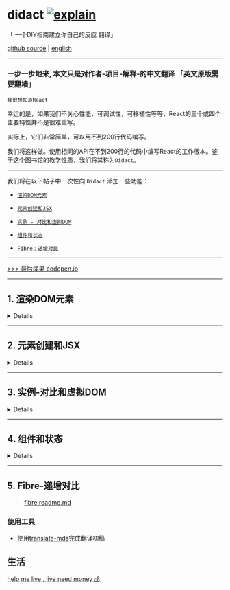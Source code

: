 # didact [![explain](http://llever.com/explain.svg)](https://github.com/chinanf-boy/Source-Explain)

「 一个DIY指南建立你自己的反应 翻译」

[github source](https://github.com/hexacta/didact) |  [english](https://engineering.hexacta.com/didact-learning-how-react-works-by-building-it-from-scratch-51007984e5c5)

---

### 一步一步地来, 本文只是对作者-项目-解释-的中文翻译 「英文原版需要翻墙」

`我很想知道React`

幸运的是，如果我们不关心性能，可调试性，可移植性等等，React的三个或四个主要特性并不是很难重写。

实际上，它们非常简单，可以用不到200行代码编写。

我们将这样做。使用相同的API在不到200行的代码中编写React的工作版本。鉴于这个图书馆的教学性质，我们将其称为`Didact`。

---

我们将在以下帖子中一次性向 `Didact` 添加一些功能：

- [`渲染DOM元素`](#1-%E6%B8%B2%E6%9F%93dom%E5%85%83%E7%B4%A0)

- [`元素创建和JSX`](#2-%E5%85%83%E7%B4%A0%E5%88%9B%E5%BB%BA%E5%92%8Cjsx)

- [`实例 - 对比和虚拟DOM`](#3-实例-对比和虚拟dom)

- [`组件和状态`](#4-组件和状态)

- [`Fibre：递增对比`](#5-fibre-递增对比)

---

[>>> 最后成果 codepen.io](https://codepen.io/pomber/pen/RVqBrx?editors=0010)

---


## 1. 渲染DOM元素

<details>

> 这个故事是我们一步一步构建自己版本的React的系列文章的一部分：

### 1.1 DOM审查

在我们开始之前，让我们回顾一下我们将使用的DOM API：

``` js
// Get an element by id
const domRoot = document.getElementById("root");
// Create a new element given a tag name
const domInput = document.createElement("input");
// Set properties
domInput["type"] = "text";
domInput["value"] = "Hi world";
domInput["className"] = "my-class";
// Listen to events
domInput.addEventListener("change", e => alert(e.target.value));
// Create a text node
const domText = document.createTextNode("");
// Set text node content
domText["nodeValue"] = "Foo";
// Append an element
domRoot.appendChild(domInput);
// Append a text node (same as previous)
domRoot.appendChild(domText);
```

> [>>> codepen.io](https://codepen.io/pomber/pen/aWBLJR)

请注意，我们正在设置[元素属性而不是属性](http://stackoverflow.com/questions/6003819/properties-and-attributes-in-html)。这意味着只允许有效的属性。

### 1.2 Didact元素

我们将使用普通的JS对象来描述需要渲染的东西。我们将它们称为`Didact Elements`。

这些元素有两个必需的属性：`type`和`props`。

- `type`可以是一个**{字符串string}**或一个**{函数function}**, 但我们将只使用-字符串-，直到我们在稍后的帖子中引入-组件-。

- `props`是可以为空的对象（但不为空）。`props`可能有一个`children`属性，它应该是一个`Didact元素`的数组。

> 我们会很多地使用`Didact Elements`，所以从现在开始我们只会称它们为**{元素element}**, 不要与`HTML element`混淆.

例如，像这样的一个元素：

``` js
const element = {
  type: "div",
  props: {
    id: "container",
    children: [
      { type: "input", props: { value: "foo", type: "text" } },
      { type: "a", props: { href: "/bar" } },
      { type: "span", props: {} }
    ]
  }
};
```

描述这个dom:

``` html
<div id="container">
  <input value="foo" type="text">
  <a href="/bar"></a>
  <span></span>
</div>
```

---

`Didact-元素`与`React-元素`非常相似。

但是通常你在使用`React`时不会创建`React-元素`作为JS对象，

你可能使用`JSX`或者甚至是`createElement`。

我们将在`Didact`中做同样的事情，但我们将会在系列下一篇文章中描述-`createElement`-的代码。

---

### 1.3 渲染-DOM-元素

下一步是将元素及其子元素呈现给dom。

我们将使用一个`render`函数（相当于`ReactDOM.render`）接收一个元素和一个`dom容器`。

该函数应该创建由`element`定义的`dom子树`并将其附加到`容器`中：

``` js
function render(element, parentDom) {
  const { type, props } = element; // 获取类型 和 属性对象
  const dom = document.createElement(type); // 创建-类型-element
  const childElements = props.children || []; // 获取-孩子
  childElements.forEach(childElement => render(childElement, dom)); // 每个孩子 都要加入-爸爸妈妈-的怀抱
  // 
  parentDom.appendChild(dom); // 爸爸妈妈加入爷爷奶奶的怀抱
}
```

我们仍然缺少`属性`和`事件监听器`。让我们`props`用`Object.keys`函数`迭代`属性名称并相应地-设置-它们：

``` js
function render(element, parentDom) {
  const { type, props } = element;
  const dom = document.createElement(type);

  const isListener = name => name.startsWith("on");
  // 是否开头-on
  Object.keys(props).filter(isListener).forEach(name => {
    const eventType = name.toLowerCase().substring(2); // 取两位后
    dom.addEventListener(eventType, props[name]);
  });
  // 每一个开头-on 的属性-对应-函数 props[name] - >用-dom-addEvent 接连

  const isAttribute = name => !isListener(name) && name != "children";
  // 不是-监听事件 和 不能是-孩子 

  Object.keys(props).filter(isAttribute).forEach(name => {
    dom[name] = props[name];
  });
 // 过滤出来的属性 - 赋予 - > dom
  const childElements = props.children || [];
  childElements.forEach(childElement => render(childElement, dom));

  parentDom.appendChild(dom);
}
```

### 1.4 渲染DOM文本节点

`render`函数不支持的一件事是`文本节点`。首先，我们需要定义文本元素的外观。例如，`<span>Foo</span>`在`React`中描述的元素如下所示：

``` js
const reactElement = {
  type: "span",
  props: {
    children: ["Foo"] // 是孩子, 但也只是一个字符串
  }
};
```

请注意，`children`，只是一个字符串 ，而不是另一个元素对象。

这违背了我们如何定义`Didact元素`：`children`应该是元素的数组和所有元素应该有`type`和`props`。

如果我们遵循这些规则，我们将来会少一些`if`判断。

因此，`Didact Text Elements`将`type==“TEXT ELEMENT”`相等，实际文本将位于`nodeValue`属性中。

像这个：

``` js
const textElement = {
  type: "span",
  props: {
    children: [
      {
        type: "TEXT ELEMENT", // 1
        props: { nodeValue: "Foo" } // 2
      }
    ]
  }
};
```

现在我们已经规范了文本元素的数据结构，我们需要可以呈现它, 以便与其他元素一样，而区别也就是{`type: "TEXT ELEMENT"`}。

我们应该使用`createTextNode`，而不是使用`createElement`。

就是这样，`nodeValue`将会像其他属性一样设置。

``` js
function render(element, parentDom) {
  const { type, props } = element;

  // Create DOM element
  const isTextElement = type === "TEXT ELEMENT"; // 文本类型判定
  const dom = isTextElement
    ? document.createTextNode("")
    : document.createElement(type);

  // Add event listeners
  const isListener = name => name.startsWith("on");
  Object.keys(props).filter(isListener).forEach(name => {
    const eventType = name.toLowerCase().substring(2);
    dom.addEventListener(eventType, props[name]);
  });

  // Set properties
  const isAttribute = name => !isListener(name) && name != "children";
  Object.keys(props).filter(isAttribute).forEach(name => {
    dom[name] = props[name];
  });

  // Render children
  const childElements = props.children || [];
  childElements.forEach(childElement => render(childElement, dom));

  // Append to parent
  parentDom.appendChild(dom);
}
```

### 1.5 概要

我们创建了一个`render函数`，允许我们将`一个元素{element}及其子元素{children}`呈现给-DOM「`parentDom.appendChild(dom);`」。

接下来我们需要的是`createElement`的简单方法。

我们将在下一篇文章中做到这一点，在那里我们将让`JSX与Didact`一起工作。

如果您想尝试我们迄今为止编写的代码，请检查[codepen](https://codepen.io/pomber/pen/eWbwBq?editors=0010)。你也可以从[github回购中检查这个差异](https://github.com/hexacta/didact/commit/fc4d360d91a1e68f0442d39dbce5b9cca5a08f24)。

---

下一篇文章：[Didact: Element creation and JSX {en}](https://engineering.hexacta.com/didact-element-creation-and-jsx-d05171c55c56) |-|_|🌟|[Didact：元素创建和JSX {zh}](#2-%E5%85%83%E7%B4%A0%E5%88%9B%E5%BB%BA%E5%92%8Cjsx)


</details>

---

## 2. 元素创建和JSX

<details>


> 这个故事是我们一步一步构建自己版本的React的系列文章的一部分：

### 2.1 JSX

上次我们介绍了[Didact Elements](#1.2-didact元素)，它是一种描述我们想要呈现给-DOM-的非常详细的方式`{数据结构}`。

在这篇文章中，我们将看到如何使用`JSX`来简化元素的创建。

`JSX`提供了一些语法糖来创建元素。以便代替：

``` js
const element = {
  type: "div",
  props: {
    id: "container",
    children: [
      { type: "input", props: { value: "foo", type: "text" } },
      {
        type: "a",
        props: {
          href: "/bar",
          children: [{ type: "TEXT ELEMENT", props: { nodeValue: "bar" } }]
        }
      },
      {
        type: "span",
        props: {
          onClick: e => alert("Hi"),
          children: [{ type: "TEXT ELEMENT", props: { nodeValue: "click me" } }]
        }
      }
    ]
  }
};
```

我们的代码可以是

``` js
const element = (
  <div id="container">
    <input value="foo" type="text" />
    <a href="/bar">bar</a>
    <span onClick={e => alert("Hi")}>click me</span>
  </div>
);
```

如果你对`JSX`不熟悉，你可能会想知道最后一个片段是否是有效的`javascript：`它不是。

为了使浏览器的理解，需要的代码由预处理转化为-有效的JS，像babel[了解更多关于JSX阅读这篇文章由贾森·米勒](https://jasonformat.com/wtf-is-jsx/)。

例如，`babel`从上面将JSX转换为：

``` js
const element = createElement(
  "div",
  { id: "container" },
  createElement("input", { value: "foo", type: "text" }),
  createElement(
    "a",
    { href: "/bar" },
    "bar"
  ),
  createElement(
    "span",
    { onClick: e => alert("Hi") },
    "click me"
  )
);
```

> [>> babel repl ](https://babeljs.io/repl/#?babili=false&evaluate=true&lineWrap=false&presets=react&targets=&browsers=&builtIns=false&debug=false&code=%2F**%20%40jsx%20createElement%20*%2F%0A%0Aconst%20element%20%3D%20%28%0A%20%20%3Cdiv%20id%3D%22container%22%3E%0A%20%20%20%20%3Cinput%20value%3D%22foo%22%20type%3D%22text%22%20%2F%3E%0A%20%20%20%20%3Ca%20href%3D%22%2Fbar%22%3Ebar%3C%2Fa%3E%0A%20%20%20%20%3Cspan%20onClick%3D%7Be%20%3D%3E%20alert%28%22Hi%22%29%7D%3Eclick%20me%3C%2Fspan%3E%0A%20%20%3C%2Fdiv%3E%0A%29%3B)

我们需要添加到`Didact`中来支持`JSX`是一个`createElement`功能，这就是其余部分工作由-预处理器-完成的。

函数的第一个参数是`type`元素的第一个参数，第二个参数是元素的对象`props`，以及所有下面的参数`children`。

`createElement`需要创建一个`props`对象，将其分配给第二个参数中的所有值，将该`children`属性设置为第二个参数后面的所有参数，然后返回一个对象`{}` - 带有 `{type, props }`。把它放到代码中更容易：

``` js
function createElement(type, config, ...args) {
  const props = Object.assign({}, config);// 合并
  const hasChildren = args.length > 0; // 孩子？
  props.children = hasChildren ? [].concat(...args) : [];
  return { type, props }; // Didact元素的数据结构-类型{type}与属性{props}
}
```

除了一件事情之外，这个函数运行良好：`文本元素`。

文本-作为字符串-传递给`createElement`函数，`Didact`需要文本元素`type`以及`props`其余元素。

所以我们将`每个arg`转换为一个文本元素-一个规范的`Didact元素：

``` js
const TEXT_ELEMENT = "TEXT ELEMENT"; // 类型

function createElement(type, config, ...args) {
  const props = Object.assign({}, config);
  const hasChildren = args.length > 0;
  const rawChildren = hasChildren ? [].concat(...args) : [];
  props.children = rawChildren
    .filter(c => c != null && c !== false)
    .map(c => c instanceof Object ? c : createTextElement(c));
    // 过滤-空-值, 剩下的-不属于-Object的值 -> createTextElement -> 变为 类型为TEXT_ELEMENT- Didact元素
  return { type, props };
}

function createTextElement(value) {
  // 规范数据
  return createElement(TEXT_ELEMENT, { nodeValue: value });
}
```

我还筛选了要排除的子项列表`null，undefined并指出false`.

我们不会呈现这些子项，因此不需要`添加`它们`props.children`。


### 2.2 概要

在这篇文章中我们没有给`Didact`增加任何实际的权力，但是我们现在有了改进的开发者体验，

因为我们可以使用`JSX`来定义元素。我已经[更新了上次的codepen](https://codepen.io/pomber/pen/xdmoWE?editors=0010)以包含来自这篇文章的代码。

请注意，`codepen`使用`babel来传输JSX`，开头的注释`/** @jsx createElement */`告诉`babel`使用函数。

您还可以检查[Github提交的更改。](https://github.com/hexacta/didact/commit/15010f8e7b8b54841d1e2dd9eacf7b3c06b1a24b)

---

在下一篇文章中，[Didact: Instances, reconciliation and virtual DOM](https://engineering.hexacta.com/didact-instances-reconciliation-and-virtual-dom-9316d650f1d0) |-|_|🌟| [我们介绍了Didact的虚拟DOM和协调算法以支持DOM更新](#3-%E5%AE%9E%E4%BE%8B-%E5%AF%B9%E6%AF%94%E5%92%8C%E8%99%9A%E6%8B%9Fdom)

</details>

---

## 3. 实例-对比和虚拟DOM

<details>


> 这个故事是我们一步一步构建自己版本的React的系列文章的一部分：

到目前为止，我们实现了一个基于`JSX`描述-`创建dom元素`的机制。在这篇文章中，我们将重点介绍如何`更新DOM`。

直到我们`setState`在后面的文章中介绍时，`更新dom`的唯一方法是使用不同的元素再次调用`render函数`（[从第一篇文章开始](#1.3-渲染-dom-元素)）。例如，如果我们想`渲染一个时钟`，代码将是：

``` js
const rootDom = document.getElementById("root");

function tick() {
  const time = new Date().toLocaleTimeString();
  const clockElement = <h1>{time}</h1>;
  render(clockElement, rootDom);
}

tick();
setInterval(tick, 1000);
```

> [>>> codepen.io](https://codepen.io/pomber/pen/KmXeXr?editors=0010)

使用该函数的当前版本，这不起作用。而不是更新每个它相同的div 它会追加一个新的。

解决这个问题的第一种方法是`替换`每个更新的div。

在函数结束时，我们检查父项是否有任何子项，如果有，我们用新元素生成的dom替换它：`rendertick-render`

``` js
function render(element, parentDom) {  
  
  // ...
  // Create dom from element
  // ...
  
  // Append or replace dom
  if (!parentDom.lastChild) { // 有没有最后孩子阿
    parentDom.appendChild(dom);     
  } else {
    // 换了你的孩子, 就是这么～～
    parentDom.replaceChild(dom, parentDom.lastChild);    
  }
}  
```

对于这个小例子，这个解决方案运行良好，但对于更复杂的情况，重新创建所有子节点的性能成本是不可接受的。所以我们需要`一种方法来比较当前和前一次调用生成的元素树`->`render`，并只`更新差异`。

---

捋一捋:

分清有`-5-`种名称

1. 真实-html-树 
2. Didact 元素 `{type, props}`
3. 虚拟-Dom-树
  - 3.1 虚拟-dom-元素 `{ dom, element, childInstance }`
  - 3.2 虚拟-组件-元素 `{ dom, element, childInstance, publicInstance }`

---

### 3.1 虚拟DOM和对比

`React`称这种“差异化”[进程调节](https://facebook.github.io/react/docs/reconciliation.html)。

对于我们来说，首先我们需要保留-先前渲染的树-，以便我们可以将它与-新树-进行`比较`。

换句话说，我们将维护我们自己的-DOM版本，一个虚拟的DOM。

什么应该是这个-虚拟DOM-中的“`节点「node」`”？

一种选择是只使用`Didact Elements`，它们已经有一个props.children属性，允许我们`以树的形式`导航它们。

但是有两个问题，

- 一个是我们需要在`虚拟DOM的每个节点`上保留一个对`真实DOM节点`的引用，以便使对比更容易，我们更愿意保持这些元素不变。

- 第二个问题是（稍后-下一章节）我们将需要支持具有自己状态的`组件{Component}`，并且元素无法处理它。

### 3.2 实例-Instance

所以我们需要引入一个新的术语：`实例-Instance`。

一个实例-表示已呈现-给DOM的元素。

它是具有三个属性的纯JS对象：`element`，`dom`，和`childInstances`。

`element` -> `Didact 元素`

`dom` -> `html 元素`

`childInstances`是一个包含元素-子元素实例的数组。

> 请注意，我们在这里引用的实例与[Dan Abramov在React Components，Elements和Instances中使用的实例](https://medium.com/@dan_abramov/react-components-elements-and-instances-90800811f8ca)不同。他引用了`公共实例`，这是React在调用继承自类的构造函数时得到的`React.Component`。我们将在未来的帖子中将`公开实例`添加到`Didact`。

每个DOM节点都会有一个匹配的实例。协调算法的一个目标是尽可能避免-创建或删除实例。创建和删除实例意味着我们也将-修改DOM树，所以我们重新利用实例的`次数越多`，修改DOM树的`次数越少`。

### 3.3 重构

让我们重写我们的`render`函数，保持同样的协调算法，并添加一个`instantiate`函数来`创建`一个给定元素的-实例（及其子元素）：

``` js
// --------------- 运行一次 开始------
let rootInstance = null;

function render(element, container) {

  const prevInstance = rootInstance; // 1-虚拟dom主树干- == null
  const nextInstance = reconcile(container, prevInstance, element); 
  rootInstance = nextInstance; // 2-支树干- 领头啦
}

function reconcile(parentDom, instance, element) {
  if (instance == null) {
    // 一开始的 1-虚拟dom主树干- null
    const newInstance = instantiate(element); // 从一个·Didact元素·-> 实例
    parentDom.appendChild(newInstance.dom); // -html-元素添加
    return newInstance;
  } else {
    const newInstance = instantiate(element);
    parentDom.replaceChild(newInstance.dom, instance.dom);
    return newInstance;
  }
}

// --------------- 运行一次 结束------

// ------ 递归 - instantiate - 运行一次以上 -----
function instantiate(element) {
  const { type, props } = element;

  // Create DOM element
  const isTextElement = type === "TEXT ELEMENT";
  const dom = isTextElement
    ? document.createTextNode("")
    : document.createElement(type);

  // Add event listeners
  const isListener = name => name.startsWith("on");
  Object.keys(props).filter(isListener).forEach(name => {
    const eventType = name.toLowerCase().substring(2);
    dom.addEventListener(eventType, props[name]);
  });

  // Set properties
  const isAttribute = name => !isListener(name) && name != "children";
  Object.keys(props).filter(isAttribute).forEach(name => {
    dom[name] = props[name];
  });
// 1. dom 构造完成

  // Instantiate and append children
  const childElements = props.children || [];

// 2. 转折点-递归-孩子 -> 变 实例数组
  const childInstances = childElements.map(instantiate);
// 3. 获取 孩子-html-数组
  const childDoms = childInstances.map(childInstance => childInstance.dom);

// 4. 儿/女 加入 爸爸妈妈的怀抱, 「 html 组合 」
// 正如 -2- 所做的-递归本函数
// 所以-孙子/孙女-已经-加入-儿/女的怀抱了
  childDoms.forEach(childDom => dom.appendChild(childDom));

  const instance = { dom, element, childInstances };
  
// `element` -> `Didact 元素`

// `dom` -> `html 元素`

// `childInstances`是一个包含元素-子元素实例的数组。

  return instance;
}
```

`instantiate-代码`和`以前-render`一样，但是我们现在正在将最后一次调用的实例`-instance-`存储起来。而`render`我们将-实例化中的调节-功能分开。

为了重新使用DOM节点，我们需要一种方法来-更新DOM属性（className，style，onClick而无需创建一个`新的DOM节点`等）。因此，让我们将-当前设置属性的代码部分-提取为-更新它们的通用函数`updateDomProperties`：
 
``` js
function instantiate(element) {
  const { type, props } = element;

  // Create DOM element
  const isTextElement = type === "TEXT ELEMENT";
  const dom = isTextElement
    ? document.createTextNode("")
    : document.createElement(type);

  updateDomProperties(dom, [], props); // <------

  // Instantiate and append children
  const childElements = props.children || [];
  const childInstances = childElements.map(instantiate);
  const childDoms = childInstances.map(childInstance => childInstance.dom);
  childDoms.forEach(childDom => dom.appendChild(childDom));

  const instance = { dom, element, childInstances };
  return instance;
}

function updateDomProperties(dom, prevProps, nextProps) {
  const isEvent = name => name.startsWith("on");
  const isAttribute = name => !isEvent(name) && name != "children";

// preProps Remove
  // Remove event listeners
  Object.keys(prevProps).filter(isEvent).forEach(name => {
    const eventType = name.toLowerCase().substring(2);
    dom.removeEventListener(eventType, prevProps[name]);
  });

  // Remove attributes
  Object.keys(prevProps).filter(isAttribute).forEach(name => {
    dom[name] = null;
  });

// nextProps Add
  // Set attributes
  Object.keys(nextProps).filter(isAttribute).forEach(name => {
    dom[name] = nextProps[name];
  });

  // Add event listeners
  Object.keys(nextProps).filter(isEvent).forEach(name => {
    const eventType = name.toLowerCase().substring(2);
    dom.addEventListener(eventType, nextProps[name]);
  });
}
```

> `updateDomProperties`从dom节点中删除所有`旧属性`，然后`添加`所有`新属性`。

⚠️可是因为-`[] == prevProps`-->

如果-属性-发生了变化，它依然会改变，所以它会进行大量不必要的更新，但为了简单起见，现在就让它保持原样。

### 3.4 重用DOM节点

我们说-协调算法-需要尽可能多地重用-DOM节点。让我们为该·reconcile·函数添加一个验证，以检查之前渲染的元素`type`是否与我们当前正在渲染的元素相同。如果`type`相同，我们将重新使用它（更新属性以匹配新的属性）：

``` js
function reconcile(parentDom, instance, element) {
  if (instance == null) {
    // Create instance
    const newInstance = instantiate(element);
    parentDom.appendChild(newInstance.dom);
    return newInstance;
  } else if (instance.element.type === element.type) {
    // 相同类型
    // Update instance
    // 1. 加入属性
    updateDomProperties(instance.dom, instance.element.props, element.props);
    // 2. 体会-Didact元素
    instance.element = element;
    return instance;
  } else {
    // Replace instance
    const newInstance = instantiate(element);
    parentDom.replaceChild(newInstance.dom, instance.dom);
    return newInstance;
  }
}
```

### 3.5 child-协调

该`reconcile`功能缺少一个关键步骤，它使`children`不受影响。`child-协调`是`React`的一个关键方面，它需要元素`（key）`中的额外属性来匹配-先前和当前树中的`child`。我们将使用这种算法的简易版本，它只比较-`children-数组`中相同位置的孩子。这种方法的成本是，我们失去了-重用DOM节点的机会，当他们改变渲染之间的子数组的`顺序`时。

为了实现这一点，我们将先前的子实例instance.childInstances与子元素进行匹配element.props.children，然后reconcile逐个调用。我们还保留所有返回的实例，reconcile以便我们可以更新childInstances：

``` js

function reconcile(parentDom, instance, element) {
  if (instance == null) {
    // Create instance
    const newInstance = instantiate(element);
    parentDom.appendChild(newInstance.dom);
    return newInstance;
  } else if (instance.element.type === element.type) {
    // Update instance
    updateDomProperties(instance.dom, instance.element.props, element.props);
  // 1. 替换-新的孩子数组
    instance.childInstances = reconcileChildren(instance, element);

    instance.element = element;
    return instance;
  } else {
    // Replace instance
    const newInstance = instantiate(element);
    parentDom.replaceChild(newInstance.dom, instance.dom);
    return newInstance;
  }
}

function reconcileChildren(instance, element) {
  // instance 旧
  // element 新
  const dom = instance.dom;
  const childInstances = instance.childInstances;
  const nextChildElements = element.props.children || [];
  const newChildInstances = []; // 新的孩子数组

  const count = Math.max(childInstances.length, nextChildElements.length); // 比较谁-大

  for (let i = 0; i < count; i++) {
    const childInstance = childInstances[i];
    const childElement = nextChildElements[i];

// 2. 递归 - 上一层函数 reconcile
    const newChildInstance = reconcile(dom, childInstance, childElement);
    newChildInstances.push(newChildInstance);
  }
  return newChildInstances;
}
```

### 3.6 删除DOM节点

如果`nextChildElements`长于`childInstances`，`reconcileChildren`将为所有额外的`子元素`调用`reconcile`一个`undefined`实例。这不应该是一个问题，因为它`if (instance == null)`会照顾它并创建`新的实例`。

但是反过来呢？当`childInstances`它比`nextChildElements`传递`undefined元素`的时间长，`reconcile`并试图获取时抛出错误`element.type`。

这是因为当我们需要从-DOM中删除元素时，我们没有考虑过这种情况。因此，我们需要做两件事情，检查 1. `element == null在-reconcile功能`和 2. `过滤childInstances的-reconcileChildren功能`：

``` js
function reconcile(parentDom, instance, element) {
  if (instance == null) {
    // Create instance
    const newInstance = instantiate(element);
    parentDom.appendChild(newInstance.dom);
    return newInstance;
  } else if (element == null) { // <---- 1
    // Remove instance
    parentDom.removeChild(instance.dom);
    return null;
  } else if (instance.element.type === element.type) {
    // Update instance
    updateDomProperties(instance.dom, instance.element.props, element.props);
    instance.childInstances = reconcileChildren(instance, element);
    instance.element = element;
    return instance;
  } else {
    // Replace instance
    const newInstance = instantiate(element);
    parentDom.replaceChild(newInstance.dom, instance.dom);
    return newInstance;
  }
}

function reconcileChildren(instance, element) {
  const dom = instance.dom;
  const childInstances = instance.childInstances;
  const nextChildElements = element.props.children || [];
  const newChildInstances = [];
  const count = Math.max(childInstances.length, nextChildElements.length);
  for (let i = 0; i < count; i++) {
    const childInstance = childInstances[i];
    const childElement = nextChildElements[i];
    const newChildInstance = reconcile(dom, childInstance, childElement);
    newChildInstances.push(newChildInstance);
  }
  return newChildInstances.filter(instance => instance != null); // <---- 2
}
```

### 3.7 概要

在这篇文章中，我们增强了`Didact`以允许更新DOM。我们还提高了效率，通过`重用DOM节点`来避免对-`DOM树的大部分更改`。这也具有保持一些-`DOM内部状态`（如滚动位置或焦点）的良好副作用。

我[更新了以前的codepen](https://codepen.io/pomber/pen/WjLqYW?editors=0010)。它调用`render状态（stories数组）`中的每个更改。如果DOM节点重新创建，您可以检查开发工具。

![3-codepen](./imgs/3-codepen.gif)

> [>>> codepen.io](https://codepen.io/pomber/pen/WjLqYW?editors=0010)

当我们调用`render树`的根时，`-协调-`适用于整棵树。在接下来的文章中，我们将介绍`组件{Component}`，这将使我们能够协调算法适用于只是受影响的子树：

在GitHub上检查[这 三个 提交](https://github.com/hexacta/didact/commit/6f5fdb7331ed77ba497fa5917d920eafe1f4c8dc)，以查看代码如何从前一篇文章中更改。

---

[Didact: Component and State](https://engineering.hexacta.com/didact-components-and-state-53ab4c900e37) |-|_|🌟| [Didact：组件和状态](#组件和状态)


</details>

---

## 4. 组件和状态

<details>


> 这个故事是我们逐步构建我们自己版本的React系列的一部分：

[该代码](https://codepen.io/pomber/pen/WjLqYW?editors=0010)在--[过去](#实例-对比和虚拟DOM)后有一些问题：

- 每次更改都会触发完整虚拟DOM树上的对比

- `State`是-global-的

- 我们需要`render`在更改状态后-显式调用该函数

组件帮助我们解决这些问题，并让我们：

- 为`JSX`定义我们自己的“tags”

- 钩住「生命周期」lifecyle事件（不包含在这篇文章中）

首先我们需要提供`Component`组件将要扩展的基类。我们需要一个带`props`参数和`setState`方法的构造函数，

它接收一个`partialState`我们将用来更新组件状态的方法：

``` js
// es6 写法
class Component {
  constructor(props) {
    this.props = props;
    this.state = this.state || {};
  }

  setState(partialState) {
    this.state = Object.assign({}, this.state, partialState);
  }
}
```

应用程序代码将扩展此类，然后使用其他类型的元素，例如`div`或`span`，使用：`<MyComponent/>`。

请注意，我们不需要在我们的`createElement`函数中改变任何东西，它将保持组件类作为`type`元素并`props`像往常一样处理。

我们确实需要一个创建组件实例的函数（我们将其称为`公共实例`）给定一个元素：

``` js
function createPublicInstance(element, internalInstance) {
  // 当 元素进到这里来, 说明
  // type 是 一个函数
  const { type, props } = element;
  // 新建-实例
  const publicInstance = new type(props);
  // 
  publicInstance.__internalInstance = internalInstance; // 
  return publicInstance;
}
```

除了创建`公共实例外`，我们还保留对触发组件实例化的-内部实例的引用-，我们需要它能够在`公共实例`-`状态更改`时仅-更新实例子树：

``` js
class Component {
  constructor(props) {
    this.props = props;
    this.state = this.state || {};
  }

  setState(partialState) {
    this.state = Object.assign({}, this.state, partialState);
    // 内部实例的引用
    updateInstance(this.__internalInstance); // 更新 虚拟-Dom树和 更新 html
  }
}

function updateInstance(internalInstance) {

  const parentDom = internalInstance.dom.parentNode;
  const element = internalInstance.element;

  reconcile(parentDom, internalInstance, element); // 对比-虚拟dom树
}
```

我们还需要更新该`instantiate`功能。对于组件，我们需要`createPublicInstance`并调用组件的`render函数`来获取我们将再次传递给它的`子元素instantiate`：

``` js
function instantiate(element) {
  const { type, props } = element;
  const isDomElement = typeof type === "string";
  //

  if (isDomElement) {
    // Instantiate DOM element
    // 初始化 Didact 元素
    const isTextElement = type === TEXT_ELEMENT;
    const dom = isTextElement
      ? document.createTextNode("")
      : document.createElement(type);

    updateDomProperties(dom, [], props);

    const childElements = props.children || [];
    const childInstances = childElements.map(instantiate);
    const childDoms = childInstances.map(childInstance => childInstance.dom);
    childDoms.forEach(childDom => dom.appendChild(childDom));

    const instance = { dom, element, childInstances };
    return instance;
  } else {
    // Instantiate component element 
    // 初始化 组件 <App />
    const instance = {};

    // createPublicInstance 
    // 1. 新建 newApp = new App() 
    // 2. newApp.__internalInstance = instance
    // 3. publicInstance = newApp
    const publicInstance = createPublicInstance(element, instance);
    // 
    const childElement = publicInstance.render(); // 自己定义的 渲染-render-函数

    const childInstance = instantiate(childElement); // 递归 孩子拿到 { dom, element, childInstances }
    const dom = childInstance.dom;

    Object.assign(instance, { dom, element, childInstance, publicInstance }); // >> 组件元素比Didact元素 多了本身- 实例
    return instance;
  }
}
```

`组件元素`和dom元素的内部实例是不同的。

组件内部实例只能有一个子（从中返回`render`），因此它们具有`该childInstance属性`而不是`childInstances实例具有的数组`。

另外，组件内部实例需要引用-`publicInstance`，以便`render`在对比过程中调用该函数。

唯一缺少的是处理组件实例对帐，因此我们会在对帐算法中再添加一个案例。

鉴于`组件实例`只能有一个孩子，我们不需要处理`children-协调`，我们只需更新`props`公共实例，重新呈现孩子并协调它：

``` js
// 对比-元素 并 更新 html
function reconcile(parentDom, instance, element) {
  if (instance == null) {
    // Create instance
    const newInstance = instantiate(element);
    parentDom.appendChild(newInstance.dom);
    return newInstance;
  } else if (element == null) {
    // Remove instance
    parentDom.removeChild(instance.dom);
    return null;
  } else if (instance.element.type !== element.type) {
    // Replace instance
    const newInstance = instantiate(element);
    parentDom.replaceChild(newInstance.dom, instance.dom);
    return newInstance;
  } else if (typeof element.type === "string") {
    // Update dom instance
    updateDomProperties(instance.dom, instance.element.props, element.props);
    instance.childInstances = reconcileChildren(instance, element);
    instance.element = element;
    return instance;
  } else {
    //Update composite instance
    // 更新-组件-

    // parentDom 真实-html-树
    // element Didact元素 新
    // instance  旧

    instance.publicInstance.props = element.props; // 更新-props
    const childElement = instance.publicInstance.render(); // 组件的render函数 
    const oldChildInstance = instance.childInstance;
    const childInstance = reconcile(parentDom, oldChildInstance, childElement); // 对比-剩下-孩子
    instance.dom = childInstance.dom; // 更新-dom
    instance.childInstance = childInstance; // 更新-虚拟dom数
    instance.element = element; // 更新-Didact元素
    return instance;
  }
}
```

就这样，我们现在支持组件。

---

先捋一捋:

分清有`-5-`种名称

1. 真实-html-树 
2. Didact 元素 `{type, props}`
3. 虚拟-Dom-树
  - 3.1 虚拟-dom-元素 `{ dom, element, childInstance }`
  - 3.2 虚拟-组件-元素 `{ dom, element, childInstance, publicInstance }`

---

- `createElement`

> 构建所谓的-Didact元素 `{type, props}`, 主要用于-JSx-语法糖-转换

- `createTextElement`

> 构建所谓的-文本类型-Didact元素 `{type:TEXT_ELEMENT, props}` 主要用于-JSx-语法糖-转换

- `render`

> 渲染-html,带有html元素进场。一切的开头, 接下来对比-虚拟dom树 // -- 1

- `reconcile` 

> - 需要虚拟dom树 没有？新建！ // -- 2  

> - 具有虚拟树后, 且再次触发 , 对比-虚拟dom树, 并加/减/替换/更新dom元素/更新组件元素 // -- 7

- `instantiate`

> 新建-虚拟-dom-元素/虚拟-组件-元素 // -- 3

- `createPublicInstance`

> 用于构建-组件元素的新建实例 // -- 4

- `updateDomProperties` 

> dom节点中删除所有`旧属性`，然后`添加`所有`新属性  // -- 5

- `updateInstance` 

> 用于-`this.setState`- 中->触发更新虚拟-dom-树 // -- 6

- `reconcileChildren` 

> 更新dom元素-子元素 , 递归触发-`reconcile` // -- 8

---


我已经更新了`codepen`从最后一次使用它们。应用程序代码如下所示：


``` js
const stories = [
  { name: "Didact introduction", url: "http://bit.ly/2pX7HNn" },
  { name: "Rendering DOM elements ", url: "http://bit.ly/2qCOejH" },
  { name: "Element creation and JSX", url: "http://bit.ly/2qGbw8S" },
  { name: "Instances and reconciliation", url: "http://bit.ly/2q4A746" },
  { name: "Components and state", url: "http://bit.ly/2rE16nh" }
];

class App extends Didact.Component {
  render() {
    return (
      <div>
        <h1>Didact Stories</h1>
        <ul>
          {this.props.stories.map(story => {
            return <Story name={story.name} url={story.url} />;
          })}
        </ul>
      </div>
    );
  }
}

class Story extends Didact.Component {
  constructor(props) {
    super(props);
    this.state = { likes: Math.ceil(Math.random() * 100) };
  }
  like() {
    this.setState({
      likes: this.state.likes + 1
    });
  }
  render() {
    const { name, url } = this.props;
    const { likes } = this.state;
    const likesElement = <span />;
    return (
      <li>
        <button onClick={e => this.like()}>{likes}<b>❤️</b></button>
        <a href={url}>{name}</a>
      </li>
    );
  }
}

Didact.render(<App stories={stories} />, document.getElementById("root"));
```

[>>> codepen](https://codepen.io/pomber/pen/RVqBrx?editors=0010)

使用组件使我们能够创建自己的“JSX标签”，封装组件状态，并仅在受影响的子树上运行协调算法：

![4-codepen](./imgs/4-codepen.gif)

[>> codepen](https://codepen.io/pomber/pen/RVqBrx)

最后一个[codepen](https://codepen.io/pomber/pen/RVqBrx)使用整个系列中的完整代码。您可以在此提交中[查看此帖子对Didact的更改。](https://github.com/hexacta/didact/commit/2e290ff5c486b8a3f361abcbc6e36e2c21db30b8)

谢谢阅读。

---

</details>

---

## 5. Fibre-递增对比

> [fibre.readme.md](./Fibre.readme.md)

### 使用工具

- 使用[translate-mds](https://github.com/chinanf-boy/translate-mds)完成翻译初稿

## 生活

[help me live , live need money 💰](https://github.com/chinanf-boy/live-need-money)